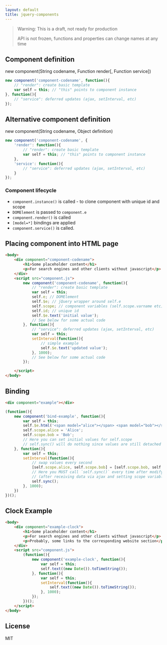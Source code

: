 ```yaml
---
layout: default
title: jquery-components
---
```


> Warning: This is a draft, not ready for production
>
> API is not frozen, functions and properties can change names at any time

## Component definition

new component(String codename, Function render[, Function service])

```js
new component('component-codename', function(){
	// "render": create basic template
	var self = this; // "this" points to component instance
}, function(){
	// "service": deferred updates (ajax, setInterval, etc)
});
```

## Alternative component definition

new component(String codename, Object definition)

```js
new component('component-codename', {
	'render': function(){
		// "render": create basic template
		var self = this; // "this" points to component instance
	},
	'service': function(){
		// "service": deferred updates (ajax, setInterval, etc)
	}
});
```

### Component lifecycle
- `component.instance()` is called - to clone component with unique id and scope
- `DOMElement` is passed to `component.e`
- `component.render()` is called
- `[model=*]` bindings are applied
- `component.service()` is called.


## Placing component into HTML page
```html
<body>
	<div component="component-codename">
		<h1>Some placeholder content</h1>
		<p>For search engines and other clients without javascript</p>
	</div>
	<script src="component.js">
		new component('component-codename', function(){
			// "render": create basic template
			var self = this;
			self.e; // DOMElement
			self.$e; // jQuery wrapper around self.e
			self.scope; // component variables (self.scope.varname etc)
			self.id; // unique id
			self.$e.text('initial value');
			// See below for some actual code
		}, function(){
			// "service": deferred updates (ajax, setInterval, etc)
			var self = this;
			setInterval(function(){
				// simple example
				self.$e.text('updated value');
			}, 1000);
			// See below for some actual code
		});

	</script>
</body>
```

## Binding
```html
<div component="example"></div>
```
```js
(function(){
	new component('bind-example', function(){
		var self = this;
		self.$e.html('<span model="alice"></span> <span model="bob"></span>');
		self.scope.alice = 'Alice';
		self.scope.bob = 'Bob';
		// Here you can set initial values for self.scope
		// self.sync() will do nothing since values are still detached from DOM
	}, function(){
		var self = this;
		setInterval(function(){
			// swap values every second
			[self.scope.alice, self.scope.bob] = [self.scope.bob, self.scope.alice];
			// Here you MUST call `self.sync()` every time after modifying `self.scope`
			// (after receiving data via ajax and setting scope variables, for example).
			self.sync();
		}, 1000);
	})
})();
```


## Clock Example
```html
<body>
	<div component="example-clock">
		<h1>Some placeholder content</h1>
		<p>For search engines and other clients without javascript</p>
		<p>Probably, some links to the corresponding website section</p>
	</div>
	<script src="component.js">
		(function(){
			new component('example-clock', function(){
				var self = this;
				self.text((new Date()).toTimeString());
			}, function(){
				var self = this;
				setInterval(function(){
					self.text((new Date()).toTimeString());
				}, 1000);
			});
		})();
	</script>
</body>
```



## License
MIT
